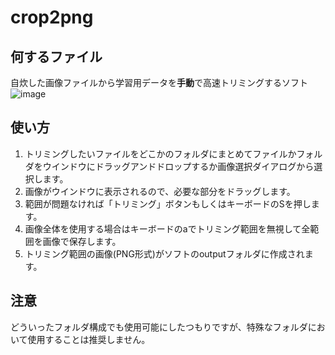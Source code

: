 # crop2png
## 何するファイル
自炊した画像ファイルから学習用データを**手動**で高速トリミングするソフト
![image](https://github.com/user-attachments/assets/a9aac908-8d66-4abe-aaa6-537802af1339)

## 使い方
1. トリミングしたいファイルをどこかのフォルダにまとめてファイルかフォルダをウインドウにドラッグアンドドロップするか画像選択ダイアログから選択します。
1. 画像がウインドウに表示されるので、必要な部分をドラッグします。
1. 範囲が問題なければ「トリミング」ボタンもしくはキーボードのSを押します。
1. 画像全体を使用する場合はキーボードのaでトリミング範囲を無視して全範囲を画像で保存します。
1. トリミング範囲の画像(PNG形式)がソフトのoutputフォルダに作成されます。

## 注意
どういったフォルダ構成でも使用可能にしたつもりですが、特殊なフォルダにおいて使用することは推奨しません。
